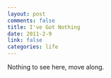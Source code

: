 ```yaml
--- 
layout: post
comments: false
title: I've Got Nothing
date: 2011-2-9
link: false
categories: life
---
```

Nothing to see here, move along.
